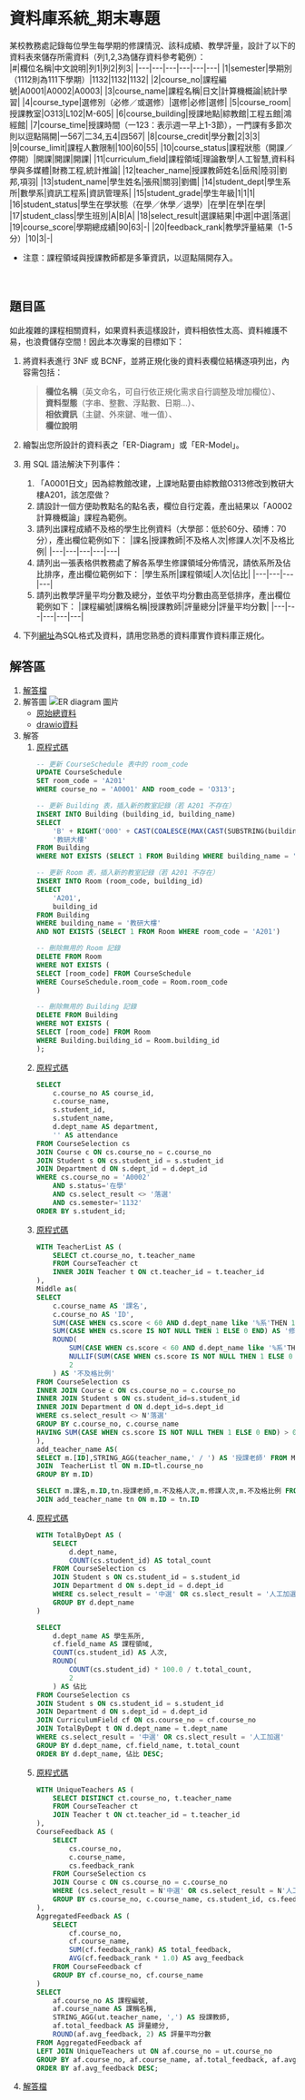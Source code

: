# 資料庫系統_期末專題

某校教務處記錄每位學生每學期的修課情況、該科成績、教學評量，設計了以下的資料表來儲存所需資料（列1,2,3為儲存資料參考範例）：
</br>
|#|欄位名稱|中文說明|列1|列2|列3|
|---|---|---|---|---|---|
|1|semester|學期別（1112則為111下學期）|1132|1132|1132|
|2|course_no|課程編號|A0001|A0002|A0003|
|3|course_name|課程名稱|日文|計算機概論|統計學習|
|4|course_type|選修別（必修／或選修）|選修|必修|選修|
|5|course_room|授課教室|O313|L102|M-605|
|6|course_building|授課地點|綜教館|工程五館|鴻經館|
|7|course_time|授課時間（一123：表示週一早上1-3節），一門課有多節次則以逗點隔開|一567|二34,五4|四567|
|8|course_credit|學分數|2|3|3|
|9|course_limit|課程人數限制|100|60|55|
|10|course_status|課程狀態（開課／停開）|開課|開課|開課|
|11|curriculum_field|課程領域|理論數學|人工智慧,資料科學與多媒體|財務工程,統計推論|
|12|teacher_name|授課教師姓名|岳飛|陸羽|劉邦,項羽|
|13|student_name|學生姓名|張飛|關羽|劉備|
|14|student_dept|學生系所|數學系|資訊工程系|資訊管理系|
|15|student_grade|學生年級|1|1|1|
|16|student_status|學生在學狀態（在學／休學／退學）|在學|在學|在學|
|17|student_class|學生班別|A|B|A|
|18|select_result|選課結果|中選|中選|落選|
|19|course_score|學期總成績|90|63|-|
|20|feedback_rank|教學評量結果（1-5分）|10|3|-|

* 注意：課程領域與授課教師都是多筆資訊，以逗點隔開存入。
<br>

## 題目區

如此複雜的課程相關資料，如果資料表這樣設計，資料相依性太高、資料維護不易，也浪費儲存空間！因此本次專案的目標如下：

1. 將資料表進行 3NF 或 BCNF，並將正規化後的資料表欄位結構逐項列出，內容需包括：
    > **欄位名稱**（英文命名，可自行依正規化需求自行調整及增加欄位）、<br>
    > **資料型態**（字串、整數、浮點數、日期...）、<br>
    > **相依資訊**（主鍵、外來鍵、唯一值）、<br>
    > **欄位說明**

1. 繪製出您所設計的資料表之「ER-Diagram」或「ER-Model」。
2. 用 SQL 語法解決下列事件：
   1. 「A0001日文」因為綜教館改建，上課地點要由綜教館O313修改到教研大樓A201，該怎麼做？
   2. 請設計一個方便助教點名的點名表，欄位自行定義，產出結果以「A0002 計算機概論」課程為範例。
   3. 請列出課程成績不及格的學生比例資料（大學部：低於60分、碩博：70分），產出欄位範例如下：
        |課名|授課教師|不及格人次|修課人次|不及格比例|
        |---|---|---|---|---|
    4. 請列出一張表格供教務處了解各系學生修課領域分佈情況，請依系所及佔比排序，產出欄位範例如下：
        |學生系所|課程領域|人次|佔比|
        |---|---|---|---|
    5. 請列出教學評量平均分數及總分，並依平均分數由高至低排序，產出欄位範例如下：
        |課程編號|課稱名稱|授課教師|評量總分|評量平均分數|
        |---|---|---|---|---|
3. 下列[網址](./README_file/course_data_1nf_2025.sql)為SQL格式及資料，請用您熟悉的資料庫實作資料庫正規化。 


## 解答區

1. [解答檔](./README_file/題目1解答.md)
2. 解答圖
   ![ER diagram 圖片](./README_file/題目2_ER-diagram.jpg)
   * [原始總資料](./README_file/題目2解答.xlsx)
   * [drawio資料](./README_file/題目2_ER-diagram.drawio)
3. 解答
   1. [原程式碼](./README_file/題目3_1解答.sql)
        ```sql
        -- 更新 CourseSchedule 表中的 room_code
        UPDATE CourseSchedule
        SET room_code = 'A201'
        WHERE course_no = 'A0001' AND room_code = 'O313';

        -- 更新 Building 表，插入新的教室記錄（若 A201 不存在）
        INSERT INTO Building (building_id, building_name)
        SELECT 
            'B' + RIGHT('000' + CAST(COALESCE(MAX(CAST(SUBSTRING(building_id, 2, LEN(building_id)-1) AS INT)), 0) + 1 AS VARCHAR), 3),
            '教研大樓'
        FROM Building
        WHERE NOT EXISTS (SELECT 1 FROM Building WHERE building_name = '教研大樓');

        -- 更新 Room 表，插入新的教室記錄（若 A201 不存在）
        INSERT INTO Room (room_code, building_id)
        SELECT 
            'A201',
            building_id
        FROM Building
        WHERE building_name = '教研大樓'
        AND NOT EXISTS (SELECT 1 FROM Room WHERE room_code = 'A201')

        -- 刪除無用的 Room 記錄
        DELETE FROM Room
        WHERE NOT EXISTS (
        SELECT [room_code] FROM CourseSchedule 
        WHERE CourseSchedule.room_code = Room.room_code
        )

        -- 刪除無用的 Building 記錄
        DELETE FROM Building
        WHERE NOT EXISTS (
        SELECT [room_code] FROM Room 
        WHERE Building.building_id = Room.building_id
        );
        ```
   2. [原程式碼](./README_file/題目3_2解答.sql)
        ```SQL
        SELECT 
            c.course_no AS course_id,
            c.course_name,
            s.student_id,
            s.student_name,
            d.dept_name AS department,
            '' AS attendance
        FROM CourseSelection cs
        JOIN Course c ON cs.course_no = c.course_no
        JOIN Student s ON cs.student_id = s.student_id
        JOIN Department d ON s.dept_id = d.dept_id
        WHERE cs.course_no = 'A0002'
            AND s.status='在學'
            AND cs.select_result <> '落選' 
            AND cs.semester='1132'
        ORDER BY s.student_id;
        ```
   3. [原程式碼](./README_file/題目3_3解答.sql)
        ```SQL
        WITH TeacherList AS (
            SELECT ct.course_no, t.teacher_name
            FROM CourseTeacher ct
            INNER JOIN Teacher t ON ct.teacher_id = t.teacher_id
        ),
        Middle as(
        SELECT 
            c.course_name AS '課名',
            c.course_no AS 'ID',
            SUM(CASE WHEN cs.score < 60 AND d.dept_name like '%系'THEN 1 ELSE 0 END)+SUM(CASE WHEN cs.score < 70 AND d.dept_name not like '%系'THEN 1 ELSE 0 END) AS '不及格人次',
            SUM(CASE WHEN cs.score IS NOT NULL THEN 1 ELSE 0 END) AS '修課人次',
            ROUND(
                SUM(CASE WHEN cs.score < 60 AND d.dept_name like '%系'THEN 1 ELSE 0 END)+SUM(CASE WHEN cs.score < 70 AND d.dept_name not like '%系'THEN 1 ELSE 0 END) * 100.0 / 
                NULLIF(SUM(CASE WHEN cs.score IS NOT NULL THEN 1 ELSE 0 END), 0), 
                2
            ) AS '不及格比例'
        FROM CourseSelection cs
        INNER JOIN Course c ON cs.course_no = c.course_no
        INNER JOIN Student s ON cs.student_id=s.student_id
        INNER JOIN Department d ON d.dept_id=s.dept_id
        WHERE cs.select_result <> N'落選'
        GROUP BY c.course_no, c.course_name
        HAVING SUM(CASE WHEN cs.score IS NOT NULL THEN 1 ELSE 0 END) > 0
        ),
        add_teacher_name AS(
        SELECT m.[ID],STRING_AGG(teacher_name,' / ') AS '授課老師' FROM Middle m
        JOIN  TeacherList tl ON m.ID=tl.course_no
        GROUP BY m.ID)

        SELECT m.課名,m.ID,tn.授課老師,m.不及格人次,m.修課人次,m.不及格比例 FROM Middle m 
        JOIN add_teacher_name tn ON m.ID = tn.ID
        ```
   4. [原程式碼](./README_file/題目3_4解答.sql)
        ```SQL
        WITH TotalByDept AS (
            SELECT 
                d.dept_name,
                COUNT(cs.student_id) AS total_count
            FROM CourseSelection cs
            JOIN Student s ON cs.student_id = s.student_id
            JOIN Department d ON s.dept_id = d.dept_id
            WHERE cs.select_result = '中選' OR cs.slect_result = '人工加選'
            GROUP BY d.dept_name
        )

        SELECT 
            d.dept_name AS 學生系所,
            cf.field_name AS 課程領域,
            COUNT(cs.student_id) AS 人次,
            ROUND(
                COUNT(cs.student_id) * 100.0 / t.total_count, 
                2
            ) AS 佔比
        FROM CourseSelection cs
        JOIN Student s ON cs.student_id = s.student_id
        JOIN Department d ON s.dept_id = d.dept_id
        JOIN CurriculumField cf ON cs.course_no = cf.course_no
        JOIN TotalByDept t ON d.dept_name = t.dept_name
        WHERE cs.select_result = '中選' OR cs.slect_result = '人工加選'
        GROUP BY d.dept_name, cf.field_name, t.total_count
        ORDER BY d.dept_name, 佔比 DESC;
        ```
   5. [原程式碼](./README_file/題目3_5解答.sql)
        ```SQL
        WITH UniqueTeachers AS (
            SELECT DISTINCT ct.course_no, t.teacher_name
            FROM CourseTeacher ct
            JOIN Teacher t ON ct.teacher_id = t.teacher_id
        ),
        CourseFeedback AS (
            SELECT 
                cs.course_no,
                c.course_name,
                cs.feedback_rank
            FROM CourseSelection cs
            JOIN Course c ON cs.course_no = c.course_no
            WHERE (cs.select_result = N'中選' OR cs.select_result = N'人工加選') AND cs.feedback_rank IS NOT NULL
            GROUP BY cs.course_no, c.course_name, cs.student_id, cs.feedback_rank
        ),
        AggregatedFeedback AS (
            SELECT 
                cf.course_no,
                cf.course_name,
                SUM(cf.feedback_rank) AS total_feedback,
                AVG(cf.feedback_rank * 1.0) AS avg_feedback
            FROM CourseFeedback cf
            GROUP BY cf.course_no, cf.course_name
        )
        SELECT 
            af.course_no AS 課程編號,
            af.course_name AS 課稱名稱,
            STRING_AGG(ut.teacher_name, ',') AS 授課教師,
            af.total_feedback AS 評量總分,
            ROUND(af.avg_feedback, 2) AS 評量平均分數
        FROM AggregatedFeedback af
        LEFT JOIN UniqueTeachers ut ON af.course_no = ut.course_no
        GROUP BY af.course_no, af.course_name, af.total_feedback, af.avg_feedback
        ORDER BY af.avg_feedback DESC;
        ```
4. [解答檔](./README_file/題目4解答.sql)
